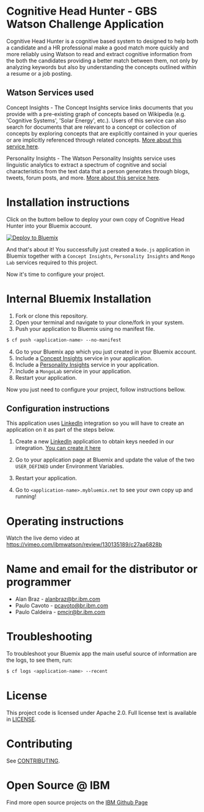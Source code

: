 # Cognitive Head Hunter - GBS Watson Challenge Application

  Cognitive Head Hunter is a cognitive based system to designed to help both a candidate and a HR professional make a good match more quickly and more reliably using Watson to read and extract cognitive information from the both the candidates providing a better match between them, not only by analyzing keywords but also by understanding the concepts outlined within a resume or a job posting.

## Watson Services used

  Concept Insights - The Concept Insights service links documents that you provide with a pre-existing graph of concepts based on Wikipedia (e.g. 'Cognitive Systems', 'Solar Energy', etc.). Users of this service can also search for documents that are relevant to a concept or collection of concepts by exploring concepts that are explicitly contained in your queries or are implicitly referenced through related concepts. [More about this service here][concept-insights].

  Personality Insights - The Watson Personality Insights service uses linguistic analytics to extract a spectrum of cognitive and social characteristics from the text data that a person generates through blogs, tweets, forum posts, and more. [More about this service here][personality-insights].

# Installation instructions

Click on the buttom bellow to deploy your own copy of Cognitive Head Hunter into your Bluemix account.

[![Deploy to Bluemix](https://bluemix.net/deploy/button.png)][deploy-to-Bluemix]

And that's about it! You successfully just created a `Node.js` application in Bluemix together with a `Concept Insights`, `Personality Insights` and `Mongo Lab` services required to this project.

Now it's time to configure your project.

# Internal Bluemix Installation

1. Fork or clone this repository.
2. Open your terminal and navigate to your clone/fork in your system.
3. Push your application to Bluemix using no manifest file.

```sh
$ cf push <application-name> --no-manifest
```

4. Go to your Bluemix app which you just created in your Bluemix account.
5. Include a [Concept Insights][concept-insights] service in your application.
6. Include a [Personality Insights][personality-insights] service in your application.
7. Include a `MongoLab` service in your application.
8. Restart your application.

Now you just need to configure your project, follow instructions bellow.

## Configuration instructions

This application uses [LinkedIn][linkedin] integration so you will have to create an application on it as part of the steps below.

1. Create a new [LinkedIn][linkedin] application to obtain keys needed in our integration. [You can create it here][linkedin_app]

2. Go to your application page at Bluemix and update the value of the two `USER_DEFINED` under Environment Variables.

3. Restart your application.

4. Go to `<application-name>.mybluemix.net` to see your own copy up and running!

# Operating instructions

Watch the live demo video at https://vimeo.com/ibmwatson/review/130135189/c27aa6828b

# Name and email for the distributor or programmer

- Alan Braz - <alanbraz@br.ibm.com>
- Paulo Cavoto - <pcavoto@br.ibm.com>
- Paulo Caldeira - <pmcjr@br.ibm.com>

# Troubleshooting

To troubleshoot your Bluemix app the main useful source of information are the logs, to see them, run:

```sh
$ cf logs <application-name> --recent
```

# License

This project code is licensed under Apache 2.0. Full license text is available in [LICENSE](LICENSE).

# Contributing

See [CONTRIBUTING](CONTRIBUTING.md).

# Open Source @ IBM

Find more open source projects on the [IBM Github Page](http://ibm.github.io/)


[cloud_foundry]: https://github.com/cloudfoundry/cli
[getting_started]: http://www.ibm.com/smarterplanet/us/en/ibmwatson/developercloud/doc/getting_started/
[sign_up]: https://apps.admin.ibmcloud.com/manage/trial/bluemix.html?cm_mmc=WatsonDeveloperCloud-_-LandingSiteGetStarted-_-x-_-CreateAnAccountOnBluemixCLI
[watson_api]: http://www.ibm.com/smarterplanet/us/en/ibmwatson/developercloud/apis/#!/concept-insights/createCorpus
[linkedin_app]: https://www.linkedin.com/developer/apps/new
[linkedin]: https://www.linkedin.com/
[deploy-to-Bluemix]: https://bluemix.net/deploy?repository=
[concept-insights]: http://www.ibm.com/smarterplanet/us/en/ibmwatson/developercloud/concept-insights.html
[personality-insights]: http://www.ibm.com/smarterplanet/us/en/ibmwatson/developercloud/personality-insights.html
[mongolab]: http://www.ibm.com/smarterplanet/us/en/ibmwatson/developercloud/personality-insights.html
[vcap_environment]: https://www.ibm.com/smarterplanet/us/en/ibmwatson/developercloud/doc/getting_started/#VcapEnvVar

